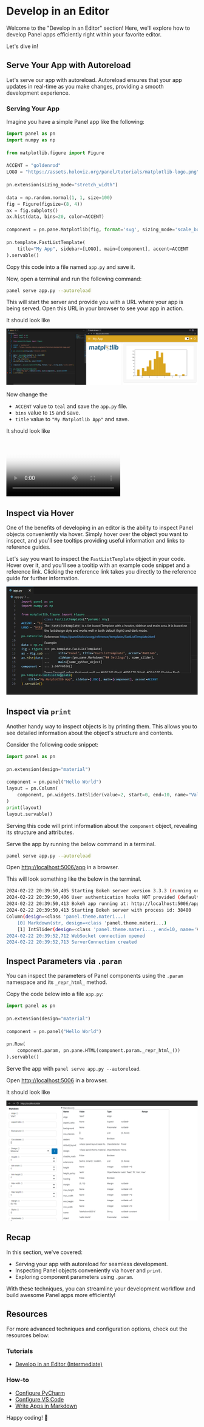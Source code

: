 # Develop in an Editor

Welcome to the "Develop in an Editor" section! Here, we'll explore how to develop Panel apps efficiently right within your favorite editor.

Let's dive in!

## Serve Your App with Autoreload

Let's serve our app with autoreload. Autoreload ensures that your app updates in real-time as you make changes, providing a smooth development experience.

### Serving Your App

Imagine you have a simple Panel app like the following:

```python
import panel as pn
import numpy as np

from matplotlib.figure import Figure

ACCENT = "goldenrod"
LOGO = "https://assets.holoviz.org/panel/tutorials/matplotlib-logo.png"

pn.extension(sizing_mode="stretch_width")

data = np.random.normal(1, 1, size=100)
fig = Figure(figsize=(8, 4))
ax = fig.subplots()
ax.hist(data, bins=20, color=ACCENT)

component = pn.pane.Matplotlib(fig, format='svg', sizing_mode='scale_both')

pn.template.FastListTemplate(
    title="My App", sidebar=[LOGO], main=[component], accent=ACCENT
).servable()
```

Copy this code into a file named `app.py` and save it.

Now, open a terminal and run the following command:

```bash
panel serve app.py --autoreload
```

This will start the server and provide you with a URL where your app is being served. Open this URL in your browser to see your app in action.

It should look like

![Panel served app](../../_static/images/develop_editor_panel_serve_before.png)

Now change the

- `ACCENT` value to `teal` and save the `app.py` file.
- `bins` value to `15` and save.
- `title` value to `"My Matplotlib App"` and save.

It should look like

<video controls="" poster="../../_static/images/develop_editor_panel_serve_after.png">
    <source src="https://assets.holoviz.org/panel/tutorials/develop_editor_serve_app.mp4" type="video/mp4" style="max-height: 400px; max-width: 100%;">
    Your browser does not support the video tag.
</video>

## Inspect via Hover

One of the benefits of developing in an editor is the ability to inspect Panel objects conveniently via hover. Simply hover over the object you want to inspect, and you'll see tooltips providing useful information and links to reference guides.

Let's say you want to inspect the `FastListTemplate` object in your code. Hover over it, and you'll see a tooltip with an example code snippet and a reference link. Clicking the reference link takes you directly to the reference guide for further information.

![Tooltip of FastListTemplate](../../_static/images/develop_editor_hover.png)

## Inspect via `print`

Another handy way to inspect objects is by printing them. This allows you to see detailed information about the object's structure and contents.

Consider the following code snippet:

```python
import panel as pn

pn.extension(design="material")

component = pn.panel("Hello World")
layout = pn.Column(
    component, pn.widgets.IntSlider(value=2, start=0, end=10, name="Value")
)
print(layout)
layout.servable()
```

Serving this code will print information about the `component` object, revealing its structure and attributes.

Serve the app by running the below command in a terminal.

```bash
panel serve app.py --autoreload
```

Open [http://localhost:5006/app](http://localhost:5006/app) in a browser.

This will look something like the below in the terminal.

```bash
2024-02-22 20:39:50,405 Starting Bokeh server version 3.3.3 (running on Tornado 6.4)
2024-02-22 20:39:50,406 User authentication hooks NOT provided (default user enabled)
2024-02-22 20:39:50,413 Bokeh app running at: http://localhost:5006/app
2024-02-22 20:39:50,413 Starting Bokeh server with process id: 38480
Column(design=<class 'panel.theme.materi...)
    [0] Markdown(str, design=<class 'panel.theme.materi...)
    [1] IntSlider(design=<class 'panel.theme.materi..., end=10, name='Value', value=2)
2024-02-22 20:39:52,712 WebSocket connection opened
2024-02-22 20:39:52,713 ServerConnection created
```

## Inspect Parameters via `.param`

You can inspect the parameters of Panel components using the `.param` namespace and its `_repr_html_` method.

Copy the code below into a file `app.py`:

```python
import panel as pn

pn.extension(design="material")

component = pn.panel("Hello World")

pn.Row(
    component.param, pn.pane.HTML(component.param._repr_html_())
).servable()
```

Serve the app with `panel serve app.py --autoreload`.

Open [http://localhost:5006](http://localhost:5006) in a browser.

It should look like

![.param and .param._repr_html_()](../../_static/images/develop_editor_param.png)

## Recap

In this section, we've covered:

- Serving your app with autoreload for seamless development.
- Inspecting Panel objects conveniently via hover and `print`.
- Exploring component parameters using `.param`.

With these techniques, you can streamline your development workflow and build awesome Panel apps more efficiently!

## Resources

For more advanced techniques and configuration options, check out the resources below:

### Tutorials

- [Develop in an Editor (Intermediate)](../intermediate/develop_editor.md)

### How-to

- [Configure PyCharm](../../how_to/editor/vscode_configure.md)
- [Configure VS Code](../../how_to/editor/pycharm_configure.md)
- [Write Apps in Markdown](../../how_to/editor/markdown.md)

Happy coding! 🚀
